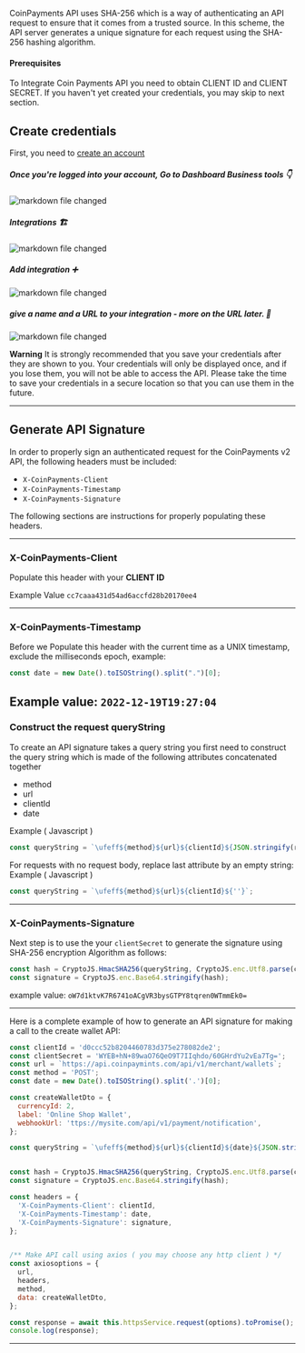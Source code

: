 CoinPayments API uses SHA-256 which is a way of authenticating an API request to ensure that it comes from a trusted source.
In this scheme, the API server generates a unique signature for each request using the SHA-256 hashing algorithm.


#### Prerequisites
To Integrate Coin Payments API you need to obtain CLIENT ID and CLIENT SECRET.
If you haven't yet created your credentials, you may skip to next section.


## Create credentials
First, you need to [create an account](https://identity.coinpaymints.com/Identity/Account/SignUp?ReturnUrl=%2Fconnect%2Fauthorize%2Fcallback%3Fclient_id%3Dcoinpayments-aphrodite%26response_type%3Did_token%2520token%26scope%3Dopenid%2520profile%2520orion%26redirect_uri%3Dhttps%253A%252F%252Fdashboard.coinpaymints.com%252Fcallback%26nonce%3D1d30da16-4ff7-4c2c-2006-33bebbb54bd8%26signup%3D1)
##### Once you're logged into your account, Go to Dashboard Business tools 👇

![markdown file changed](./integrations-1.png)


##### Integrations 🏗
![markdown file changed](./integration-2.png)


##### Add integration ➕
![markdown file changed](./integration-3.png)


##### give a name and a URL to your integration - more on the URL later. 📛
![markdown file changed](./integration-4.png)



**Warning**
It is strongly recommended that you save your credentials after they are shown to you.
Your credentials will only be displayed once, and if you lose them, you will not be able to access the API.
Please take the time to save your credentials in a secure location so that you can use them in the future.

---

## Generate API Signature
In order to properly sign an authenticated request for the CoinPayments v2 API, the following headers must be included:

* `X-CoinPayments-Client`
* `X-CoinPayments-Timestamp`
* `X-CoinPayments-Signature`

The following sections are instructions for properly populating these headers.

---

### X-CoinPayments-Client
Populate this header with your **CLIENT ID**

Example Value
`cc7caaa431d54ad6accfd28b20170ee4`


---
### X-CoinPayments-Timestamp
Before we Populate this header with the current time as a UNIX timestamp, exclude the milliseconds epoch, example:

```javascript
const date = new Date().toISOString().split(".")[0];
```

Example value:
`2022-12-19T19:27:04`
---
### Construct the request queryString
To create an API signature takes a query string you first need to construct the query string which is made of the
following attributes concatenated together
* method
* url
* clientId
* date

Example ( Javascript )
```javascript
const queryString = `\ufeff${method}${url}${clientId}${JSON.stringify(requestPayload)}`;
```

For requests with no request body, replace last attribute by an empty string:
Example ( Javascript )
```javascript
const queryString = `\ufeff${method}${url}${clientId}${''}`;
```

---
### X-CoinPayments-Signature
Next step is to use the your `clientSecret` to generate the signature using SHA-256 encryption Algorithm as follows:

```javascript
const hash = CryptoJS.HmacSHA256(queryString, CryptoJS.enc.Utf8.parse(clientSecret));
const signature = CryptoJS.enc.Base64.stringify(hash);
```
example value:
`oW7d1ktvK7R6741oACgVR3bysGTPY8tqren0WTmmEk0=`

---
Here is a complete example of how to generate an API signature for making a call to the create wallet API:
```javascript
const clientId = 'd0ccc52b8204460783d375e278082de2';
const clientSecret = 'WYEB+hN+89waO76QeO9T7IIqhdo/60GHrdYu2vEa7Tg=';
const url = `https://api.coinpaymints.com/api/v1/merchant/wallets`;
const method = 'POST';
const date = new Date().toISOString().split('.')[0];

const createWalletDto = {
  currencyId: 2,
  label: 'Online Shop Wallet',
  webhookUrl: 'ttps://mysite.com/api/v1/payment/notification',
};

const queryString = `\ufeff${method}${url}${clientId}${date}${JSON.stringify(createWalletDto)}`;


const hash = CryptoJS.HmacSHA256(queryString, CryptoJS.enc.Utf8.parse(clientSecret));
const signature = CryptoJS.enc.Base64.stringify(hash);

const headers = {
  'X-CoinPayments-Client': clientId,
  'X-CoinPayments-Timestamp': date,
  'X-CoinPayments-Signature': signature,
};


/** Make API call using axios ( you may choose any http client ) */
const axiosoptions = {
  url,
  headers,
  method,
  data: createWalletDto,
};

const response = await this.httpsService.request(options).toPromise();
console.log(response);
```

---














